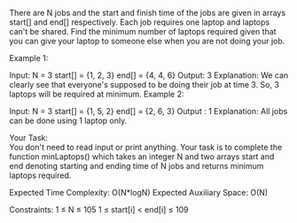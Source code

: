 There are N jobs and the start and finish time of the jobs are given in arrays start[] and end[] respectively. Each job requires one laptop and laptops can't be shared. Find the minimum number of laptops required given that you can give your laptop to someone else when you are not doing your job.


Example 1:

Input:
N = 3
start[] = {1, 2, 3}
end[] = {4, 4, 6}
Output:
3
Explanation:
We can clearly see that everyone's supposed to
be doing their job at time 3. So, 3 laptops
will be required at minimum.
Example 2:

Input:
N = 3
start[] = {1, 5, 2}
end[] = {2, 6, 3}
Output :
1
Explanation:
All jobs can be done using 1 laptop only.

Your Task:  
You don't need to read input or print anything. Your task is to complete the function minLaptops() which takes an integer N and two arrays start and end denoting starting and ending time of N jobs and returns minimum laptops required.


Expected Time Complexity: O(N*logN)
Expected Auxiliary Space: O(N)


Constraints:
1 ≤ N ≤ 105 
1 ≤ start[i] < end[i] ≤ 109
